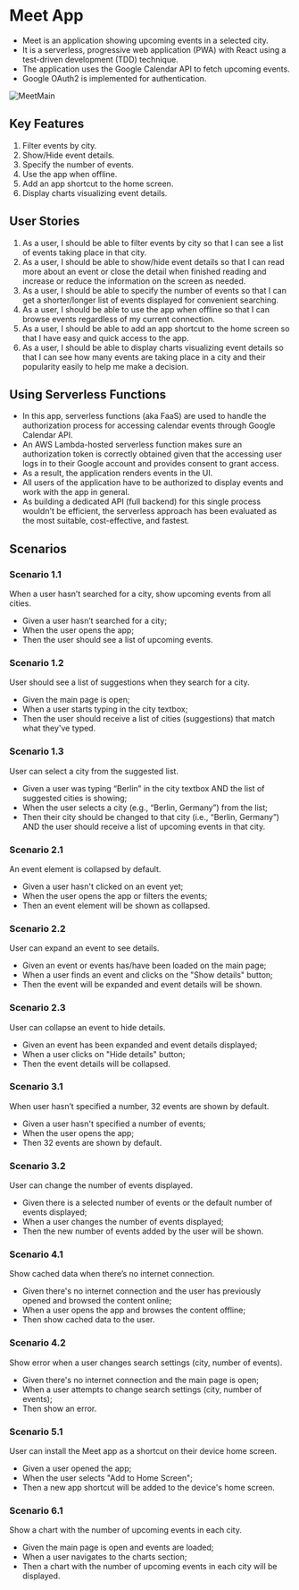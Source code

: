# Meet App

- Meet is an application showing upcoming events in a selected city.
- It is a serverless, progressive web application (PWA) with React using a test-driven development (TDD) technique.
- The application uses the Google Calendar API to fetch upcoming events.
- Google OAuth2 is implemented for authentication.

![MeetMain](https://github.com/user-attachments/assets/aaab55a7-7479-4b68-8d0d-9e7bb13aed3f)

## Key Features
1. Filter events by city.
2. Show/Hide event details.
3. Specify the number of events.
4. Use the app when offline.
5. Add an app shortcut to the home screen.
6. Display charts visualizing event details.

## User Stories
1. As a user, I should be able to filter events by city so that I can see a list of events taking place in that city.
2. As a user, I should be able to show/hide event details so that I can read more about an event or close the detail when finished reading and increase or reduce the information on the screen as needed.
3. As a user, I should be able to specify the number of events so that I can get a shorter/longer list of events displayed for convenient searching.
4. As a user, I should be able to use the app when offline so that I can browse events regardless of my current connection.
5. As a user, I should be able to add an app shortcut to the home screen so that I have easy and quick access to the app.
6. As a user, I should be able to display charts visualizing event details so that I can see how many events are taking place in a city and their popularity easily to help me make a decision.

## Using Serverless Functions
- In this app, serverless functions (aka FaaS) are used to handle the authorization process for accessing calendar events through Google Calendar API.
- An AWS Lambda-hosted serverless function makes sure an authorization token is correctly obtained given that the accessing user logs in to their Google account and provides consent to grant access.
- As a result, the application renders events in the UI.
- All users of the application have to be authorized to display events and work with the app in general.
- As building a dedicated API (full backend) for this single process wouldn't be efficient, the serverless approach has been evaluated as the most suitable, cost-effective, and fastest. 

## Scenarios
### Scenario 1.1
When a user hasn’t searched for a city, show upcoming events from all cities.
- Given a user hasn’t searched for a city;
- When the user opens the app;
- Then the user should see a list of upcoming events.

### Scenario 1.2
User should see a list of suggestions when they search for a city.
- Given the main page is open;
- When a user starts typing in the city textbox;
- Then the user should receive a list of cities (suggestions) that match what they've typed.

### Scenario 1.3
User can select a city from the suggested list.
- Given a user was typing “Berlin” in the city textbox AND the list of suggested cities is showing;
- When the user selects a city (e.g., “Berlin, Germany”) from the list;
- Then their city should be changed to that city (i.e., “Berlin, Germany”) AND the user should receive a list of upcoming events in that city.

### Scenario 2.1
An event element is collapsed by default.
- Given a user hasn't clicked on an event yet;
- When the user opens the app or filters the events;
- Then an event element will be shown as collapsed.

### Scenario 2.2
User can expand an event to see details.
- Given an event or events has/have been loaded on the main page;
- When a user finds an event and clicks on the "Show details" button;
- Then the event will be expanded and event details will be shown.

### Scenario 2.3
User can collapse an event to hide details.
- Given an event has been expanded and event details displayed;
- When a user clicks on "Hide details" button;
- Then the event details will be collapsed.

### Scenario 3.1
When user hasn’t specified a number, 32 events are shown by default.
- Given a user hasn't specified a number of events;
- When the user opens the app;
- Then 32 events are shown by default.

### Scenario 3.2
User can change the number of events displayed.
- Given there is a selected number of events or the default number of events displayed;
- When a user changes the number of events displayed;
- Then the new number of events added by the user will be shown.

### Scenario 4.1
Show cached data when there’s no internet connection.
- Given there's no internet connection and the user has previously opened and browsed the content online;
- When a user opens the app and browses the content offline;
- Then show cached data to the user.

### Scenario 4.2
Show error when a user changes search settings (city, number of events).
- Given there's no internet connection and the main page is open;
- When a user attempts to change search settings (city, number of events);
- Then show an error.

### Scenario 5.1
User can install the Meet app as a shortcut on their device home screen.
- Given a user opened the app;
- When the user selects "Add to Home Screen";
- Then a new app shortcut will be added to the device's home screen.

### Scenario 6.1
Show a chart with the number of upcoming events in each city.
- Given the main page is open and events are loaded;
- When a user navigates to the charts section;
- Then a chart with the number of upcoming events in each city will be displayed.
